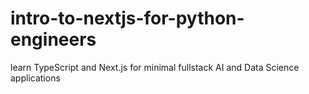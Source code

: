 # intro-to-nextjs-for-python-engineers
learn TypeScript and Next.js for minimal fullstack AI and Data Science applications
